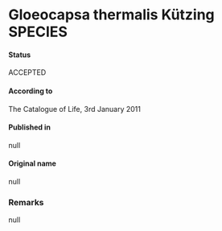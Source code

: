# Gloeocapsa thermalis Kützing SPECIES

#### Status
ACCEPTED

#### According to
The Catalogue of Life, 3rd January 2011

#### Published in
null

#### Original name
null

### Remarks
null